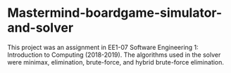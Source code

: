 # Mastermind-boardgame-simulator-and-solver

This project was an assignment in EE1-07 Software Engineering 1: Introduction to Computing (2018-2019).
The algorithms used in the solver were minimax, elimination, brute-force, and hybrid brute-force elimination.

